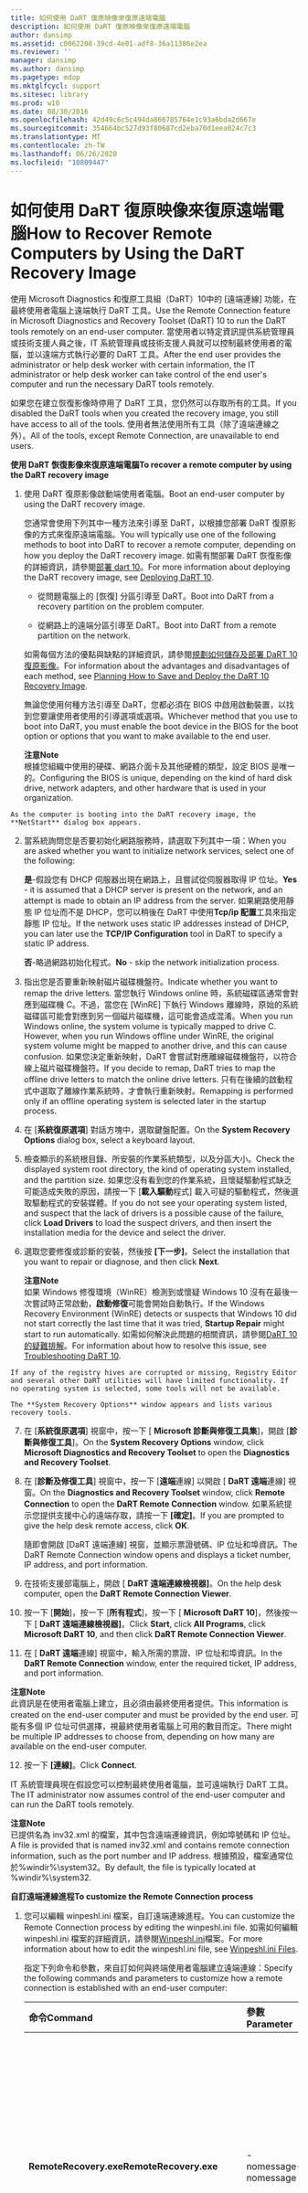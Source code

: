 ```yaml
---
title: 如何使用 DaRT 復原映像來復原遠端電腦
description: 如何使用 DaRT 復原映像來復原遠端電腦
author: dansimp
ms.assetid: c0062208-39cd-4e01-adf8-36a11386e2ea
ms.reviewer: ''
manager: dansimp
ms.author: dansimp
ms.pagetype: mdop
ms.mktglfcycl: support
ms.sitesec: library
ms.prod: w10
ms.date: 08/30/2016
ms.openlocfilehash: 42d49c6c5c494da866785764e1c93a6bda2d667e
ms.sourcegitcommit: 354664bc527d93f80687cd2eba70d1eea024c7c3
ms.translationtype: MT
ms.contentlocale: zh-TW
ms.lasthandoff: 06/26/2020
ms.locfileid: "10809447"
---
```

# <span data-ttu-id="55282-103">如何使用 DaRT 復原映像來復原遠端電腦</span><span class="sxs-lookup"><span data-stu-id="55282-103">How to Recover Remote Computers by Using the DaRT Recovery Image</span></span>


<span data-ttu-id="55282-104">使用 Microsoft Diagnostics 和復原工具組（DaRT）10中的 [遠端連線] 功能，在最終使用者電腦上遠端執行 DaRT 工具。</span><span class="sxs-lookup"><span data-stu-id="55282-104">Use the Remote Connection feature in Microsoft Diagnostics and Recovery Toolset (DaRT) 10 to run the DaRT tools remotely on an end-user computer.</span></span> <span data-ttu-id="55282-105">當使用者以特定資訊提供系統管理員或技術支援人員之後，IT 系統管理員或技術支援人員就可以控制最終使用者的電腦，並以遠端方式執行必要的 DaRT 工具。</span><span class="sxs-lookup"><span data-stu-id="55282-105">After the end user provides the administrator or help desk worker with certain information, the IT administrator or help desk worker can take control of the end user's computer and run the necessary DaRT tools remotely.</span></span>

<span data-ttu-id="55282-106">如果您在建立恢復影像時停用了 DaRT 工具，您仍然可以存取所有的工具。</span><span class="sxs-lookup"><span data-stu-id="55282-106">If you disabled the DaRT tools when you created the recovery image, you still have access to all of the tools.</span></span> <span data-ttu-id="55282-107">使用者無法使用所有工具（除了遠端連線之外）。</span><span class="sxs-lookup"><span data-stu-id="55282-107">All of the tools, except Remote Connection, are unavailable to end users.</span></span>

**<span data-ttu-id="55282-108">使用 DaRT 恢復影像來復原遠端電腦</span><span class="sxs-lookup"><span data-stu-id="55282-108">To recover a remote computer by using the DaRT recovery image</span></span>**

1.  <span data-ttu-id="55282-109">使用 DaRT 復原影像啟動端使用者電腦。</span><span class="sxs-lookup"><span data-stu-id="55282-109">Boot an end-user computer by using the DaRT recovery image.</span></span>

    <span data-ttu-id="55282-110">您通常會使用下列其中一種方法來引導至 DaRT，以根據您部署 DaRT 復原影像的方式來復原遠端電腦。</span><span class="sxs-lookup"><span data-stu-id="55282-110">You will typically use one of the following methods to boot into DaRT to recover a remote computer, depending on how you deploy the DaRT recovery image.</span></span> <span data-ttu-id="55282-111">如需有關部署 DaRT 恢復影像的詳細資訊，請參閱[部署 dart 10](deploying-dart-10.md)。</span><span class="sxs-lookup"><span data-stu-id="55282-111">For more information about deploying the DaRT recovery image, see [Deploying DaRT 10](deploying-dart-10.md).</span></span>

    -   <span data-ttu-id="55282-112">從問題電腦上的 [恢復] 分區引導至 DaRT。</span><span class="sxs-lookup"><span data-stu-id="55282-112">Boot into DaRT from a recovery partition on the problem computer.</span></span>

    -   <span data-ttu-id="55282-113">從網路上的遠端分區引導至 DaRT。</span><span class="sxs-lookup"><span data-stu-id="55282-113">Boot into DaRT from a remote partition on the network.</span></span>

    <span data-ttu-id="55282-114">如需每個方法的優點與缺點的詳細資訊，請參閱[規劃如何儲存及部署 DaRT 10 復原影像](planning-how-to-save-and-deploy-the-dart-10-recovery-image.md)。</span><span class="sxs-lookup"><span data-stu-id="55282-114">For information about the advantages and disadvantages of each method, see [Planning How to Save and Deploy the DaRT 10 Recovery Image](planning-how-to-save-and-deploy-the-dart-10-recovery-image.md).</span></span>

    <span data-ttu-id="55282-115">無論您使用何種方法引導至 DaRT，您都必須在 BIOS 中啟用啟動裝置，以找到您要讓使用者使用的引導選項或選項。</span><span class="sxs-lookup"><span data-stu-id="55282-115">Whichever method that you use to boot into DaRT, you must enable the boot device in the BIOS for the boot option or options that you want to make available to the end user.</span></span>

    **<span data-ttu-id="55282-116">注意</span><span class="sxs-lookup"><span data-stu-id="55282-116">Note</span></span>**  
    <span data-ttu-id="55282-117">根據您組織中使用的硬碟、網路介面卡及其他硬體的類型，設定 BIOS 是唯一的。</span><span class="sxs-lookup"><span data-stu-id="55282-117">Configuring the BIOS is unique, depending on the kind of hard disk drive, network adapters, and other hardware that is used in your organization.</span></span>



~~~
As the computer is booting into the DaRT recovery image, the **NetStart** dialog box appears.
~~~

2. <span data-ttu-id="55282-118">當系統詢問您是否要初始化網路服務時，請選取下列其中一項：</span><span class="sxs-lookup"><span data-stu-id="55282-118">When you are asked whether you want to initialize network services, select one of the following:</span></span>

   <span data-ttu-id="55282-119">**是**-假設您有 DHCP 伺服器出現在網路上，且嘗試從伺服器取得 IP 位址。</span><span class="sxs-lookup"><span data-stu-id="55282-119">**Yes** - it is assumed that a DHCP server is present on the network, and an attempt is made to obtain an IP address from the server.</span></span> <span data-ttu-id="55282-120">如果網路使用靜態 IP 位址而不是 DHCP，您可以稍後在 DaRT 中使用**Tcp/ip 配置**工具來指定靜態 IP 位址。</span><span class="sxs-lookup"><span data-stu-id="55282-120">If the network uses static IP addresses instead of DHCP, you can later use the **TCP/IP Configuration** tool in DaRT to specify a static IP address.</span></span>

   <span data-ttu-id="55282-121">**否**-略過網路初始化程式。</span><span class="sxs-lookup"><span data-stu-id="55282-121">**No** - skip the network initialization process.</span></span>

3. <span data-ttu-id="55282-122">指出您是否要重新映射磁片磁碟機盤符。</span><span class="sxs-lookup"><span data-stu-id="55282-122">Indicate whether you want to remap the drive letters.</span></span> <span data-ttu-id="55282-123">當您執行 Windows online 時，系統磁碟區通常會對應到磁碟機 C。不過，當您在 [WinRE] 下執行 Windows 離線時，原始的系統磁碟區可能會對應到另一個磁片磁碟機，這可能會造成混淆。</span><span class="sxs-lookup"><span data-stu-id="55282-123">When you run Windows online, the system volume is typically mapped to drive C. However, when you run Windows offline under WinRE, the original system volume might be mapped to another drive, and this can cause confusion.</span></span> <span data-ttu-id="55282-124">如果您決定重新映射，DaRT 會嘗試對應離線磁碟機盤符，以符合線上磁片磁碟機盤符。</span><span class="sxs-lookup"><span data-stu-id="55282-124">If you decide to remap, DaRT tries to map the offline drive letters to match the online drive letters.</span></span> <span data-ttu-id="55282-125">只有在後續的啟動程式中選取了離線作業系統時，才會執行重新映射。</span><span class="sxs-lookup"><span data-stu-id="55282-125">Remapping is performed only if an offline operating system is selected later in the startup process.</span></span>

4. <span data-ttu-id="55282-126">在 [**系統復原選項**] 對話方塊中，選取鍵盤配置。</span><span class="sxs-lookup"><span data-stu-id="55282-126">On the **System Recovery Options** dialog box, select a keyboard layout.</span></span>

5. <span data-ttu-id="55282-127">檢查顯示的系統根目錄、所安裝的作業系統類型，以及分區大小。</span><span class="sxs-lookup"><span data-stu-id="55282-127">Check the displayed system root directory, the kind of operating system installed, and the partition size.</span></span> <span data-ttu-id="55282-128">如果您沒有看到您的作業系統，且懷疑驅動程式缺乏可能造成失敗的原因，請按一下 [**載入驅動**程式] 載入可疑的驅動程式，然後選取驅動程式的安裝媒體。</span><span class="sxs-lookup"><span data-stu-id="55282-128">If you do not see your operating system listed, and suspect that the lack of drivers is a possible cause of the failure, click **Load Drivers** to load the suspect drivers, and then insert the installation media for the device and select the driver.</span></span>

6. <span data-ttu-id="55282-129">選取您要修復或診斷的安裝，然後按 **[下一步]**。</span><span class="sxs-lookup"><span data-stu-id="55282-129">Select the installation that you want to repair or diagnose, and then click **Next**.</span></span>

   **<span data-ttu-id="55282-130">注意</span><span class="sxs-lookup"><span data-stu-id="55282-130">Note</span></span>**  
   <span data-ttu-id="55282-131">如果 Windows 修復環境（WinRE）檢測到或懷疑 Windows 10 沒有在最後一次嘗試時正常啟動，**啟動修復**可能會開始自動執行。</span><span class="sxs-lookup"><span data-stu-id="55282-131">If the Windows Recovery Environment (WinRE) detects or suspects that Windows 10 did not start correctly the last time that it was tried, **Startup Repair** might start to run automatically.</span></span> <span data-ttu-id="55282-132">如需如何解決此問題的相關資訊，請參閱[DaRT 10 的疑難排解](troubleshooting-dart-10.md)。</span><span class="sxs-lookup"><span data-stu-id="55282-132">For information about how to resolve this issue, see [Troubleshooting DaRT 10](troubleshooting-dart-10.md).</span></span>



~~~
If any of the registry hives are corrupted or missing, Registry Editor and several other DaRT utilities will have limited functionality. If no operating system is selected, some tools will not be available.

The **System Recovery Options** window appears and lists various recovery tools.
~~~

7. <span data-ttu-id="55282-133">在 [**系統復原選項**] 視窗中，按一下 [ **Microsoft 診斷與修復工具集**]，開啟 [**診斷與修復工具**]。</span><span class="sxs-lookup"><span data-stu-id="55282-133">On the **System Recovery Options** window, click **Microsoft Diagnostics and Recovery Toolset** to open the **Diagnostics and Recovery Toolset**.</span></span>

8. <span data-ttu-id="55282-134">在 [**診斷及修復工具**] 視窗中，按一下 [**遠端**連線] 以開啟 [ **DaRT 遠端**連線] 視窗。</span><span class="sxs-lookup"><span data-stu-id="55282-134">On the **Diagnostics and Recovery Toolset** window, click **Remote Connection** to open the **DaRT Remote Connection** window.</span></span> <span data-ttu-id="55282-135">如果系統提示您提供支援中心的遠端存取，請按一下 **[確定]**。</span><span class="sxs-lookup"><span data-stu-id="55282-135">If you are prompted to give the help desk remote access, click **OK**.</span></span>

   <span data-ttu-id="55282-136">隨即會開啟 [DaRT 遠端連線] 視窗，並顯示票證號碼、IP 位址和埠資訊。</span><span class="sxs-lookup"><span data-stu-id="55282-136">The DaRT Remote Connection window opens and displays a ticket number, IP address, and port information.</span></span>

9. <span data-ttu-id="55282-137">在技術支援部電腦上，開啟 [ **DaRT 遠端連線檢視器]**。</span><span class="sxs-lookup"><span data-stu-id="55282-137">On the help desk computer, open the **DaRT Remote Connection Viewer**.</span></span>

10. <span data-ttu-id="55282-138">按一下 [**開始**]，按一下 [**所有程式**]，按一下 [ **Microsoft DaRT 10**]，然後按一下 [ **DaRT 遠端連線檢視器]**。</span><span class="sxs-lookup"><span data-stu-id="55282-138">Click **Start**, click **All Programs**, click **Microsoft DaRT 10**, and then click **DaRT Remote Connection Viewer**.</span></span>

11. <span data-ttu-id="55282-139">在 [ **DaRT 遠端**連線] 視窗中，輸入所需的票證、IP 位址和埠資訊。</span><span class="sxs-lookup"><span data-stu-id="55282-139">In the **DaRT Remote Connection** window, enter the required ticket, IP address, and port information.</span></span>

   **<span data-ttu-id="55282-140">注意</span><span class="sxs-lookup"><span data-stu-id="55282-140">Note</span></span>**  
   <span data-ttu-id="55282-141">此資訊是在使用者電腦上建立，且必須由最終使用者提供。</span><span class="sxs-lookup"><span data-stu-id="55282-141">This information is created on the end-user computer and must be provided by the end user.</span></span> <span data-ttu-id="55282-142">可能有多個 IP 位址可供選擇，視最終使用者電腦上可用的數目而定。</span><span class="sxs-lookup"><span data-stu-id="55282-142">There might be multiple IP addresses to choose from, depending on how many are available on the end-user computer.</span></span>



12. <span data-ttu-id="55282-143">按一下 **\[連線\]**。</span><span class="sxs-lookup"><span data-stu-id="55282-143">Click **Connect**.</span></span>

<span data-ttu-id="55282-144">IT 系統管理員現在假設您可以控制最終使用者電腦，並可遠端執行 DaRT 工具。</span><span class="sxs-lookup"><span data-stu-id="55282-144">The IT administrator now assumes control of the end-user computer and can run the DaRT tools remotely.</span></span>

**<span data-ttu-id="55282-145">注意</span><span class="sxs-lookup"><span data-stu-id="55282-145">Note</span></span>**  
<span data-ttu-id="55282-146">已提供名為 inv32.xml 的檔案，其中包含遠端連線資訊，例如埠號碼和 IP 位址。</span><span class="sxs-lookup"><span data-stu-id="55282-146">A file is provided that is named inv32.xml and contains remote connection information, such as the port number and IP address.</span></span> <span data-ttu-id="55282-147">根據預設，檔案通常位於%windir%\\system32。</span><span class="sxs-lookup"><span data-stu-id="55282-147">By default, the file is typically located at %windir%\\system32.</span></span>



**<span data-ttu-id="55282-148">自訂遠端連線進程</span><span class="sxs-lookup"><span data-stu-id="55282-148">To customize the Remote Connection process</span></span>**

1. <span data-ttu-id="55282-149">您可以編輯 winpeshl.ini 檔案，自訂遠端連線進程。</span><span class="sxs-lookup"><span data-stu-id="55282-149">You can customize the Remote Connection process by editing the winpeshl.ini file.</span></span> <span data-ttu-id="55282-150">如需如何編輯 winpeshl.ini 檔案的詳細資訊，請參閱[Winpeshl.ini](https://go.microsoft.com/fwlink/?LinkId=219413)檔案。</span><span class="sxs-lookup"><span data-stu-id="55282-150">For more information about how to edit the winpeshl.ini file, see [Winpeshl.ini Files](https://go.microsoft.com/fwlink/?LinkId=219413).</span></span>

   <span data-ttu-id="55282-151">指定下列命令和參數，來自訂如何與終端使用者電腦建立遠端連線：</span><span class="sxs-lookup"><span data-stu-id="55282-151">Specify the following commands and parameters to customize how a remote connection is established with an end-user computer:</span></span>

   <table>
   <colgroup>
   <col width="33%" />
   <col width="33%" />
   <col width="33%" />
   </colgroup>
   <thead>
   <tr class="header">
   <th align="left"><span data-ttu-id="55282-152">命令</span><span class="sxs-lookup"><span data-stu-id="55282-152">Command</span></span></th>
   <th align="left"><span data-ttu-id="55282-153">參數</span><span class="sxs-lookup"><span data-stu-id="55282-153">Parameter</span></span></th>
   <th align="left"><span data-ttu-id="55282-154">描述</span><span class="sxs-lookup"><span data-stu-id="55282-154">Description</span></span></th>
   </tr>
   </thead>
   <tbody>
   <tr class="odd">
   <td align="left"><p><strong><span data-ttu-id="55282-155">RemoteRecovery.exe</span><span class="sxs-lookup"><span data-stu-id="55282-155">RemoteRecovery.exe</span></span></strong></p></td>
   <td align="left"><p><span data-ttu-id="55282-156">-nomessage</span><span class="sxs-lookup"><span data-stu-id="55282-156">-nomessage</span></span></p></td>
   <td align="left"><p><span data-ttu-id="55282-157">指定不會顯示確認提示。</span><span class="sxs-lookup"><span data-stu-id="55282-157">Specifies that the confirmation prompt is not displayed.</span></span> <strong><span data-ttu-id="55282-158">[遠端連線] </strong> 繼續執行，就像最終使用者 &quot; &quot; 對確認提示作出回應時一樣。</span><span class="sxs-lookup"><span data-stu-id="55282-158">Remote Connection</strong> continues just as if the end user had responded &quot;Yes&quot; to the confirmation prompt.</span></span></p></td>
   </tr>
   <tr class="even">
   <td align="left"><p><strong><span data-ttu-id="55282-159">WaitForConnection.exe</span><span class="sxs-lookup"><span data-stu-id="55282-159">WaitForConnection.exe</span></span></strong></p></td>
   <td align="left"><p><span data-ttu-id="55282-160">無 (none)</span><span class="sxs-lookup"><span data-stu-id="55282-160">none</span></span></p></td>
   <td align="left"><p><span data-ttu-id="55282-161">防止自訂腳本繼續進行，直到 <strong> 沒有執行任何遠端連線 </strong> ，或是與使用者電腦建立有效的連線。</span><span class="sxs-lookup"><span data-stu-id="55282-161">Prevents a custom script from continuing until either <strong>Remote Connection</strong> is not running or a valid connection is established with the end-user computer.</span></span></p>
   <div class="alert">
   <strong><span data-ttu-id="55282-162">重要</span><span class="sxs-lookup"><span data-stu-id="55282-162">Important</span></span></strong><br/><p><span data-ttu-id="55282-163">這個命令不會提供任何函數（如果它是獨立指定的）。</span><span class="sxs-lookup"><span data-stu-id="55282-163">This command serves no function if it is specified independently.</span></span> <span data-ttu-id="55282-164">必須在腳本中指定它才能正常運作。</span><span class="sxs-lookup"><span data-stu-id="55282-164">It must be specified in a script to function correctly.</span></span></p>
   </div>
   <div>

   </div></td>
   </tr>
   </tbody>
   </table>



2. <span data-ttu-id="55282-165">下列是自訂的 winpeshl.ini 檔案範例，只要嘗試啟動到 DaRT，就可以開啟**遠端**連線工具：</span><span class="sxs-lookup"><span data-stu-id="55282-165">The following is an example of a winpeshl.ini file that is customized to open the **Remote Connection** tool as soon as an attempt is made to boot into DaRT:</span></span>

   ```ini
   [LaunchApps]
   "%windir%\system32\netstart.exe -network -remount"
   "cmd /C start %windir%\system32\RemoteRecovery.exe -nomessage"
   "%windir%\system32\WaitForConnection.exe"
   "%SYSTEMDRIVE%\sources\recovery\recenv.exe"
   ```

<span data-ttu-id="55282-166">當 DaRT 啟動時，會在 RAM 磁碟上的 \\Windows\\System32\\ 中建立檔案 inv32.xml。</span><span class="sxs-lookup"><span data-stu-id="55282-166">When DaRT starts, it creates the file inv32.xml in \\Windows\\System32\\ on the RAM disk.</span></span> <span data-ttu-id="55282-167">此檔案包含連線資訊： IP 位址、埠和票證號碼。</span><span class="sxs-lookup"><span data-stu-id="55282-167">This file contains connection information: IP address, port, and ticket number.</span></span> <span data-ttu-id="55282-168">您可以將此檔案複製到網路共用，以觸發問訊台工作流程。</span><span class="sxs-lookup"><span data-stu-id="55282-168">You can copy this file to a network share to trigger a Help desk workflow.</span></span> <span data-ttu-id="55282-169">例如，自訂程式可以檢查網路共用中的連線檔案，然後建立支援票證或傳送電子郵件通知。</span><span class="sxs-lookup"><span data-stu-id="55282-169">For example, a custom program can check the network share for connection files, and then create a support ticket or send email notifications.</span></span>

**<span data-ttu-id="55282-170">在命令提示字元執行遠端連線檢視器</span><span class="sxs-lookup"><span data-stu-id="55282-170">To run the Remote Connection Viewer at the command prompt</span></span>**

1.  <span data-ttu-id="55282-171">若要在命令提示字元執行**DaRT 遠端連線檢視器**，請指定**DartRemoteViewer.exe**命令，並使用下列參數：</span><span class="sxs-lookup"><span data-stu-id="55282-171">To run the **DaRT Remote Connection Viewer** at the command prompt, specify the **DartRemoteViewer.exe** command and use the following parameters:</span></span>

    <table>
    <colgroup>
    <col width="50%" />
    <col width="50%" />
    </colgroup>
    <thead>
    <tr class="header">
    <th align="left"><span data-ttu-id="55282-172">參數</span><span class="sxs-lookup"><span data-stu-id="55282-172">Parameter</span></span></th>
    <th align="left"><span data-ttu-id="55282-173">描述</span><span class="sxs-lookup"><span data-stu-id="55282-173">Description</span></span></th>
    </tr>
    </thead>
    <tbody>
    <tr class="odd">
    <td align="left"><p><span data-ttu-id="55282-174">-ticket = &lt; <em> ticketnumber</em>&gt;</span><span class="sxs-lookup"><span data-stu-id="55282-174">-ticket=&lt;<em>ticketnumber</em>&gt;</span></span></p></td>
    <td align="left"><p><span data-ttu-id="55282-175">其中 &lt; <em> ticketnumber </em> &gt; 是由遠端連線產生的票證編號，包括虛線。</span><span class="sxs-lookup"><span data-stu-id="55282-175">Where &lt;<em>ticketnumber</em>&gt; is the ticket number, including the dashes, that is generated by Remote Connection.</span></span></p></td>
    </tr>
    <tr class="even">
    <td align="left"><p><span data-ttu-id="55282-176">-ipaddress = &lt; <em> ipaddress</em>&gt;</span><span class="sxs-lookup"><span data-stu-id="55282-176">-ipaddress=&lt;<em>ipaddress</em>&gt;</span></span></p></td>
    <td align="left"><p><span data-ttu-id="55282-177">其中， &lt; <em> Ipaddress </em> &gt; 是遠端連線所產生的 IP 位址。</span><span class="sxs-lookup"><span data-stu-id="55282-177">Where &lt;<em>ipaddress</em>&gt; is the IP address that is generated by Remote Connection.</span></span></p></td>
    </tr>
    <tr class="odd">
    <td align="left"><p><span data-ttu-id="55282-178">-port = &lt; <em> 埠</em>&gt;</span><span class="sxs-lookup"><span data-stu-id="55282-178">-port=&lt;<em>port</em>&gt;</span></span></p></td>
    <td align="left"><p><span data-ttu-id="55282-179">其中 &lt; <em> port </em> &gt; 是對應至指定 IP 位址的埠。</span><span class="sxs-lookup"><span data-stu-id="55282-179">Where &lt;<em>port</em>&gt; is the port that corresponds to the specified IP address.</span></span></p></td>
    </tr>
    </tbody>
    </table>



~~~
**Note**  
The variables for these parameters are created on the end-user computer and must be provided by the end user.
~~~



2. <span data-ttu-id="55282-180">如果所有三個參數都已指定，且資料有效，則會在程式啟動時立即嘗試連接。</span><span class="sxs-lookup"><span data-stu-id="55282-180">If all three parameters are specified and the data is valid, a connection is immediately tried when the program starts.</span></span> <span data-ttu-id="55282-181">如果有任何參數無效，程式就會啟動，就好像沒有指定參數一樣。</span><span class="sxs-lookup"><span data-stu-id="55282-181">If any parameter is not valid, the program starts as if there were no parameters specified.</span></span>

## <span data-ttu-id="55282-182">相關主題</span><span class="sxs-lookup"><span data-stu-id="55282-182">Related topics</span></span>


[<span data-ttu-id="55282-183">適用於 DaRT 10 的操作</span><span class="sxs-lookup"><span data-stu-id="55282-183">Operations for DaRT 10</span></span>](operations-for-dart-10.md)

[<span data-ttu-id="55282-184">使用 DaRT 10 復原電腦</span><span class="sxs-lookup"><span data-stu-id="55282-184">Recovering Computers Using DaRT 10</span></span>](recovering-computers-using-dart-10.md)









